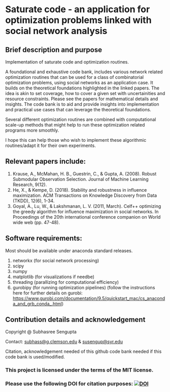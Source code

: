 # Saturate code - an application for optimization problems linked with social network analysis

## Brief description and purpose
Implementation of saturate code and optimization routines.

A foundational and exhaustive code bank, includes various network related optimization routines that can be used for a class of combinatorial optimization problems, using social networks as an application case. It builds on the theoretical foundations highlighted in the linked papers. The idea is akin to set coverage, how to cover a given set with uncertainities and resource constraints. Please see the papers for mathematical details and insights. The code bank is to aid and provide insights into implementation and practical use cases that can leverage the theoretical foundations. 

Several different optimization routines are combined with computational scale-up methods that might help to run these optimization related programs more smoothly. 

I hope this can help those who wish to implement these algorithmic routines/adapt it for their own experiments. 
 
 ## Relevant papers include: 
 1. Krause, A., McMahan, H. B., Guestrin, C., & Gupta, A. (2008). Robust Submodular Observation Selection. Journal of Machine Learning Research, 9(12).
 2. He, X., & Kempe, D. (2018). Stability and robustness in influence maximization. ACM Transactions on Knowledge Discovery from Data (TKDD), 12(6), 1-34.
 3. Goyal, A., Lu, W., & Lakshmanan, L. V. (2011, March). Celf++ optimizing the greedy algorithm for influence maximization in social networks. In Proceedings of the 20th international conference companion on World wide web (pp. 47-48).
 
## Software requirements:
Most should be available under anaconda standard releases.
1. networkx (for social network processing)
2. scipy 
3. numpy
4. matplotlib (for visualizations if needbe)
5. threading (parallizing for computational efficiency)
5. gurobipy (for running optimization pipelines)
(follow the instructions here for further details on gurobi: https://www.gurobi.com/documentation/9.5/quickstart_mac/cs_anaconda_and_grb_conda_.html)
 
## Contribution details and acknowledgement

Copyright @ Subhasree Sengupta 

Contact: subhass@g.clemson.edu & susengup@syr.edu

Citation, acknowledgement needed of this github code bank needed if this code bank is used/modified. 

### This project is licensed under the terms of the MIT license.

### Please use the following DOI for citation purposes: [![DOI](https://zenodo.org/badge/634052812.svg)](https://zenodo.org/badge/latestdoi/634052812)
 
 
